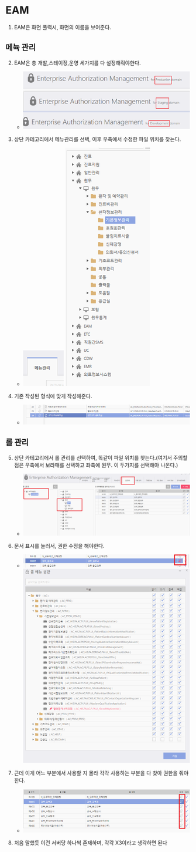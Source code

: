 




# EAM
1. EAM은 화면 풀력시, 화면의 이름을 보여준다.

## 메뉵 관리
2. EAM은 총 개발,스테이징,운영 세가지를 다 설정해줘야한다.
    
    - ![](/보라매SI/img2/2024-08-20EAM1.png)


3. 상단 카테고리에서 메뉴관리를 선택, 이후 우측에서 수정한 파일 위치를 찾는다.
    
    - ![](/보라매SI/img2/2024-08-20EAM4.png) ![](/보라매SI/img2/2024-08-20EAM3.png)

4. 기존 작성된 형식에 맞게 작성해준다. 
    
    - ![](/보라매SI/img2/2024-08-20EAM5.png)


## 롤 관리
5. 상단 카테고리에서 롤 관리를 선택하여, 똑같이 파일 위치를 찾는다.(여기서 주의할 점은 우측에서 보라매를 선택하고 좌측에 원무. 이 두가지를 선택해야 나온다.)
    - ![](/보라매SI/img2/2024-08-20EAM6.png)



6. 문서 표시를 눌러서, 권한 수정을 해야한다.
    - ![](/보라매SI/img2/2024-08-20EAM7.png) ![](/보라매SI/img2/2024-08-20EAM2.png)

7. 근데 이게 어느 부분에서 사용할 지 몰라 각각 사용하는 부분을 다 찾아 권한을 줘야한다. 
    - ![](/보라매SI/img2/2024-08-20EAM8.png)

8. 처음 말했듯 이건 서버당 하나씩 존재하며, 각각 X3이라고 생각하면 된다